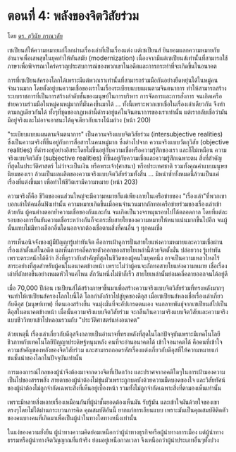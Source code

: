 ตอนที่ 4:  พลังของจิตวิสัยร่วม
===
โดย [ดร. สุวินัย ภรณวลัย](https://www.facebook.com/suvinaip/posts/2403766552993805?hc_location=ufi)

เซเปียนส์ให้ความหมายแก่โลกผ่านเรื่องเล่าที่เป็นเรื่องแต่ง แต่เซเปียนส์ ยินยอมแลกความหมายกับอำนาจเพื่อเสพสุขในยุคทำให้ทันสมัย (modernization) เนื่องจากมีแต่เซเปียนส์เท่านั้นที่สามารถใช้ภาษาเพื่อพิจารณาใคร่ครวญประสบการณ์ของพวกเขาในอดีตและการกระทำที่จะเกิดขึ้นในอนาคต

การที่เซเปียนส์ครองโลกได้เพราะมีแต่พวกเราเท่านั้นที่สามารถร่วมมือกันอย่างยืดหยุ่นได้ในหมู่คนจำนวนมาก โดยตั้งอยู่บนความเชื่อของเราในเรื่องระเบียบแบบแผนตามจินตนาการ ทำให้สามารถสร้างระบบราชการที่เป็นการสร้างลำดับชั้นของมนุษย์ในการบริหาร การจัดการและการสั่งการ จนเกิดเครือข่ายความร่วมมือในหมู่คนหมู่มากที่มั่นคงขึ้นมาได้ ... ทั้งนี้เพราะพวกเขาเชื่อในเรื่องเล่าเดียวกัน จึงทำตามกฏเดียวกันได้ ทั้งๆที่ชุดของกฏเหล่านี้ดำรงอยู่แค่ในจินตนาการของเราเท่านั้น แต่เรากลับเชื่อว่ามันมีอยู่จริงและไม่อาจเอาชนะได้ดุจเดียวกับแรงโน้มถ่วง (หน้า 200)

"ระเบียบแบบแผนตามจินตนาการ" เป็นความจริงแบบจิตวิสัยร่วม (intersubjective realities) ซึ่งเป็นความจริงที่ขึ้นอยู่กับการสื่อสารในคนหมู่มาก ซึ่งต่างไปจาก ความจริงแบบวัตถุวิสัย (objective realities) ที่ดำรงอยู่อย่างอิสระโดยไม่ขึ้นอยู่กับความเชื่อหรือความรู้สึกของเรา และก็ไม่เหมือน ความจริงแบบจิตวิสัย (subjective realities) ที่ขึ้นอยู่กับความเชื่อและความรู้สึกเฉพาะตน สิ่งที่สำคัญที่สุดในประวัติศาสตร์ ไม่ว่าจะเป็นเงิน หรือพระเจ้า(ศาสนา) หรือประเทศชาติ รวมทั้งคุณค่าแบบมนุษยนิยมของเรา ล้วนเป็นผลผลิตของความจริงแบบจิตวิสัยร่วมทั้งสิ้น ... มิหนำซ้ำทั้งหมดนี้ล้วนเป็นแค่เรื่องที่แต่งขึ้นมา เพื่อทำให้ชีวิตเรามีความหมาย (หน้า 203)

ความจริงก็คือ ชีวิตของคนส่วนใหญ่จะมีความหมายก็แต่เพียงภายในเครือข่ายของ "เรื่องเล่า"ที่พวกเขาบอกเล่าให้คนอื่นฟังเท่านั้น ความหมายเกิดขึ้นเมื่อคนจำนวนมากถักทอเครือข่ายร่วมของเรื่องเล่าเข้าด้วยกัน ผู้คนต่างตอกย้ำความเชื่อของกันและกัน จนเกิดเป็นวงจรหมุนรอบไปได้ตลอดกาล โดยที่แต่ละรอบของการยืนยันความเชื่อระหว่างกันก็จะกระชับสายใยของความหมายให้หนาแน่นมากขึ้นไปอีก จนผู้นั้นแทบไม่มีทางเลือกอื่นใดนอกจากต้องเชื่อตามสิ่งที่คนอื่น ๆ ทุกคนเชื่อ

การเห็นอนิจจังของผู้มีปัญญารู้เท่าทันจิต คือการเฝ้าดูการปั่นสายใยแห่งความหมายและความเชื่อผ่านเรื่องเล่าตั้งแต่ในอดีต แลเห็นการคลี่คลายตัวออกของสายใยเหล่านี้ด้วยจิตตั้งมั่น ปล่อยวาง รู้เท่าทัน เพราะตระหนักได้ดีว่า สิ่งที่ดูราวกับสำคัญที่สุดในชีวิตของผู้คนในยุคหนึ่ง อาจเป็นความเหลวไหลไร้สาระอย่างที่สุดสำหรับผู้คนในอนาคตข้างหน้า เพราะไม่ว่าผู้คนจะถักทอสายใยแห่งความหมาย เชื่อเรื่องเล่าที่ถักทอขึ้นอย่างหมดหัวใจแค่ไหน สักวันหนึ่งไม่ช้าก็เร็ว สายใยเหล่านั้นย่อมคลี่คลายออกจนได้อยู่ดี

เมื่อ 70,000 ปีก่อน เซเปียนส์ได้สร้างภาษาขึ้นมาเพื่อสร้างความจริงแบบจิตวิสัยร่วมที่ทรงพลังมากๆ จนทำให้เซเปียนส์ครองโลกใบนี้ได้ โลกกำลังก้าวไปสู่ยุคของดีอุส เมื่อเซเปียนส์หลงเชื่อเรื่องเล่าเกี่ยวกับดีอุส (มนุษย์เทพ) ที่ตนเองสร้างขึ้น จนมุ่งมั่นที่จะอัปเกรดตนเอง จนกลายพันธุ์จากเซเปียนส์ไปเป็นดีอุสในอนาคตข้างหน้า เมื่อนั้นความจริงแบบจิตวิสัยร่วม จะกลืนกินความจริงแบบจิตวิสัยและความจริงแบบชีววิทยาเข้าไปหลอมรวมกับ "ประวัติศาสตร์แห่งอนาคต"

ด้วยเหตุนี้ เรื่องเล่าเกี่ยวกับดีอุสจึงกลายเป็นอำนาจที่ทรงพลังที่สุดในโลกปัจจุบันเพราะมีเทคโนโลยีชีวภาพกับเทคโนโลยีปัญญาประดิษฐ์หนุนหลัง คนที่จะอ่านอนาคตได้ เข้าใจอนาคตได้ คือคนที่เข้าใจความสำคัญของพลังของจิตวิสัยร่วม และสามารถถอดรหัสเรื่องแต่งเกี่ยวกับดีอุสที่ให้ความหมายแก่ชนชั้นนำของโลกในปัจจุบันเท่านั้น

การมองการณ์ไกลของผู้นำจึงต้องมาจากดวงจิตที่เปิดกว้าง และปราศจากอคติใดๆในการเฝ้ามองความเป็นไปของสรรพสิ่ง สายตาของผู้นำต้องไม่ขุ่นมัวเพราะถูกบดบังด้วยความมืดบอดของใจ และวิสัยทัศน์ของผู้นำต้องไม่ถูกจำกัดเฉพาะสิ่งที่เห็นอยู่เบื้องหน้า รวมทั้งไม่ถูกจำกัดเฉพาะสิ่งที่ตามองเห็นเท่านั้น

เพราะมีหลายสิ่งหลายเรื่องเหมือนกันที่ผู้นำชั้นยอดต้องเห็นมัน รับรู้มัน และเข้าใจมันด้วยใจของเขาตรงๆโดยไม่ได้ผ่านกระบวนการคิด คุณสมบัติอันนี้ ยากแก่การเลียนแบบ เพราะมันเป็นคุณสมบัติติดตัวของคนบางคนที่เกิดมาเพื่อเป็นผู้นำในทางใดทางหนึ่งเท่านั้น

ในแง่ของความยั่งยืน ผู้นำทางความคิดย่อมเหนือกว่าผู้นำทางธุรกิจหรือผู้นำทางการเมือง แต่ผู้นำทางธรรมหรือผู้นำทางจิตวิญญาณที่แท้จริง ย่อมอยู่เหนือกาลเวลา จึงเหนือกว่าผู้นำประเภทอื่นๆทั้งปวง
<!--stackedit_data:
eyJoaXN0b3J5IjpbMTA0MTA0MTgyNl19
-->
<!--stackedit_data:
eyJoaXN0b3J5IjpbMTg5MDY2MzM2XX0=
-->